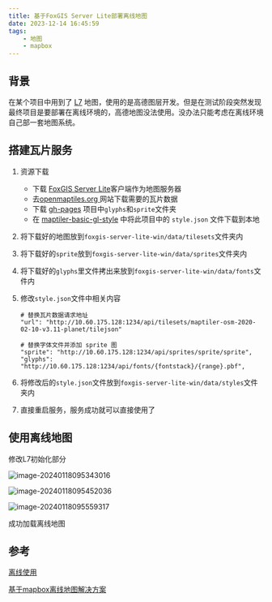 ```yaml
---
title: 基于FoxGIS Server Lite部署离线地图
date: 2023-12-14 16:45:59
tags:
    - 地图
    - mapbox
---
```


## 背景

在某个项目中用到了 [L7](https://l7.antv.antgroup.com/tutorial/l7) 地图，使用的是高德图层开发。但是在测试阶段突然发现最终项目是要部署在离线环境的，高德地图没法使用。没办法只能考虑在离线环境自己部一套地图系统。

<!-- more -->

## 搭建瓦片服务

1. 资源下载

   - 下载 [FoxGIS Server Lite](https://jingsam.github.io/foxgis-server-lite/#/deploy)客户端作为地图服务器
   - 去[openmaptiles.org ](https://data.maptiler.com/downloads/planet/)网站下载需要的瓦片数据
   - 下载 [gh-pages](https://github.com/lzxue/font-glyphs/tree/gh-pages) 项目中```glyphs```和```sprite```文件夹
   - 在 [maptiler-basic-gl-style](https://github.com/openmaptiles/maptiler-basic-gl-style) 中将此项目中的 `style.json` 文件下载到本地

2. 将下载好的地图放到```foxgis-server-lite-win/data/tilesets```文件夹内

3. 将下载好的```sprite```放到```foxgis-server-lite-win/data/sprites```文件夹内

4. 将下载好的```glyphs```里文件拷出来放到```foxgis-server-lite-win/data/fonts```文件内

5. 修改```style.json```文件中相关内容

   ```
   # 替换瓦片数据请求地址
   "url": "http://10.60.175.128:1234/api/tilesets/maptiler-osm-2020-02-10-v3.11-planet/tilejson"
   
   # 替换字体文件并添加 sprite 图
   "sprite": "http://10.60.175.128:1234/api/sprites/sprite/sprite",
   "glyphs": "http://10.60.175.128:1234/api/fonts/{fontstack}/{range}.pbf",
   
   ```

6. 将修改后的```style.json```文件放到```foxgis-server-lite-win/data/styles```文件夹内

7. 直接重启服务，服务成功就可以直接使用了

## 使用离线地图

修改L7初始化部分

![image-20240118095343016](https://s2.loli.net/2024/01/18/4X1iWuvSgEZytLh.png)

![image-20240118095452036](https://s2.loli.net/2024/01/18/awdQR718chJ9oqY.png)

![image-20240118095559317](https://s2.loli.net/2024/01/18/4WElzHKSwoUY7sQ.png)

成功加载离线地图

## 参考

[离线使用](https://l7.antv.antgroup.com/tutorial/map/offline)

[基于mapbox离线地图解决方案](https://juejin.cn/post/6884144929098956813)
